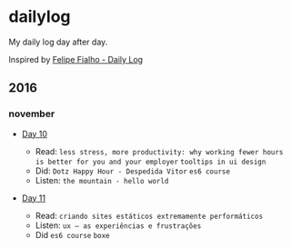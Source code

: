 # dailylog
My daily log day after day.

Inspired by [Felipe Fialho - Daily Log](https://github.com/lfeh/dailylog/)

## 2016 

### november

- [Day 10](log/2016-11-10.md) 
	- Read: `less stress, more productivity: why working fewer hours is better for you and your employer` `tooltips in ui design`
	- Did: `Dotz Happy Hour - Despedida Vitor` `es6 course`
	- Listen: `the mountain - hello world`

- [Day 11](log/2016-11-11.md)
	- Read: `criando sites estáticos extremamente performáticos`
	- Listen: `ux – as experiências e frustrações`
	- Did `es6 course` `boxe`
